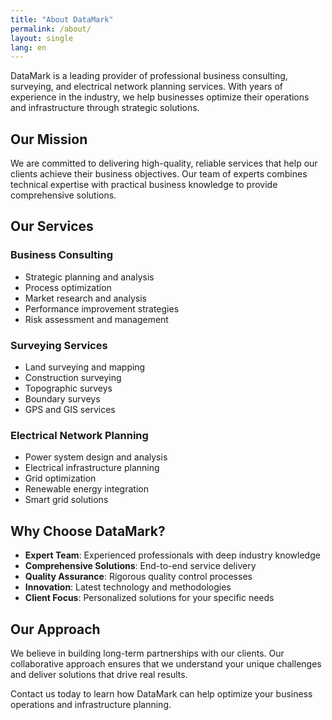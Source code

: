 ```yaml
---
title: "About DataMark"
permalink: /about/
layout: single
lang: en
---
```

DataMark is a leading provider of professional business consulting, surveying, and electrical network planning services. With years of experience in the industry, we help businesses optimize their operations and infrastructure through strategic solutions.

## Our Mission

We are committed to delivering high-quality, reliable services that help our clients achieve their business objectives. Our team of experts combines technical expertise with practical business knowledge to provide comprehensive solutions.

## Our Services

### Business Consulting
- Strategic planning and analysis
- Process optimization
- Market research and analysis
- Performance improvement strategies
- Risk assessment and management

### Surveying Services
- Land surveying and mapping
- Construction surveying
- Topographic surveys
- Boundary surveys
- GPS and GIS services

### Electrical Network Planning
- Power system design and analysis
- Electrical infrastructure planning
- Grid optimization
- Renewable energy integration
- Smart grid solutions

## Why Choose DataMark?

- **Expert Team**: Experienced professionals with deep industry knowledge
- **Comprehensive Solutions**: End-to-end service delivery
- **Quality Assurance**: Rigorous quality control processes
- **Innovation**: Latest technology and methodologies
- **Client Focus**: Personalized solutions for your specific needs

## Our Approach

We believe in building long-term partnerships with our clients. Our collaborative approach ensures that we understand your unique challenges and deliver solutions that drive real results.

Contact us today to learn how DataMark can help optimize your business operations and infrastructure planning. 